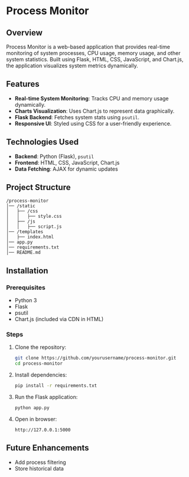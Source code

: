 # Process Monitor

## Overview
Process Monitor is a web-based application that provides real-time monitoring of system processes, CPU usage, memory usage, and other system statistics. Built using Flask, HTML, CSS, JavaScript, and Chart.js, the application visualizes system metrics dynamically.

## Features
- **Real-time System Monitoring**: Tracks CPU and memory usage dynamically.
- **Charts Visualization**: Uses Chart.js to represent data graphically.
- **Flask Backend**: Fetches system stats using `psutil`.
- **Responsive UI**: Styled using CSS for a user-friendly experience.

## Technologies Used
- **Backend**: Python (Flask), `psutil`
- **Frontend**: HTML, CSS, JavaScript, Chart.js
- **Data Fetching**: AJAX for dynamic updates

## Project Structure
```
/process-monitor  
│── /static  
│   ├── /css  
│   │   ├── style.css  
│   ├── /js  
│   │   ├── script.js  
│── /templates  
│   ├── index.html  
│── app.py  
│── requirements.txt  
│── README.md  
```

## Installation
### Prerequisites
- Python 3
- Flask
- psutil
- Chart.js (included via CDN in HTML)

### Steps
1. Clone the repository:  
   ```bash
   git clone https://github.com/yourusername/process-monitor.git
   cd process-monitor
   ```
2. Install dependencies:  
   ```bash
   pip install -r requirements.txt
   ```
3. Run the Flask application:  
   ```bash
   python app.py
   ```
4. Open in browser:  
   ```
   http://127.0.0.1:5000
   ```

## Future Enhancements
- Add process filtering
- Store historical data

